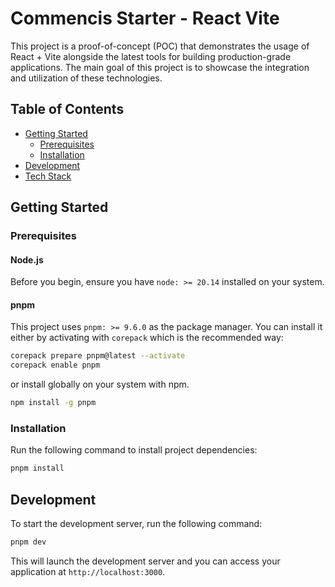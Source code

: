 # Commencis Starter - React Vite

This project is a proof-of-concept (POC) that demonstrates the usage of React + Vite alongside the latest tools for building production-grade applications. The main goal of this project is to showcase the integration and utilization of these technologies.

## Table of Contents

- [Getting Started](#getting-started)
  - [Prerequisites](#prerequisites)
  - [Installation](#installation)
- [Development](#getting-started)
- [Tech Stack](#tech-stack)

## Getting Started

### Prerequisites

#### Node.js

Before you begin, ensure you have `node: >= 20.14` installed on your system.

#### pnpm

This project uses `pnpm: >= 9.6.0` as the package manager. You can install it either by activating with `corepack` which is the recommended way:

```bash
corepack prepare pnpm@latest --activate
corepack enable pnpm
```

or install globally on your system with npm.

```bash
npm install -g pnpm
```

### Installation

Run the following command to install project dependencies:

```bash
pnpm install
```

## Development

To start the development server, run the following command:

```bash
pnpm dev
```

This will launch the development server and you can access your application at `http://localhost:3000`.
